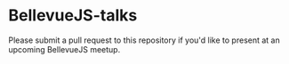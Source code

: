 # BellevueJS-talks

Please submit a pull request to this repository if you'd like to present at an upcoming BellevueJS meetup.
